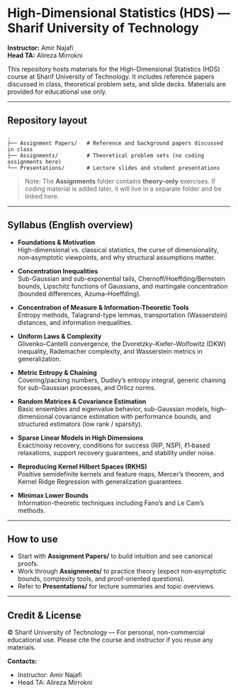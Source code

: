 # High-Dimensional Statistics (HDS) — Sharif University of Technology

**Instructor:** Amir Najafi  
**Head TA:** Alireza Mirrokni

This repository hosts materials for the High-Dimensional Statistics (HDS) course at Sharif University of Technology. It includes reference papers discussed in class, theoretical problem sets, and slide decks. Materials are provided for educational use only.

---

## Repository layout

```
.
├── Assignment Papers/   # Reference and background papers discussed in class
├── Assignments/         # Theoretical problem sets (no coding assignments here)
└── Presentations/       # Lecture slides and student presentations
```

> Note: The **Assignments** folder contains **theory-only** exercises. If coding material is added later, it will live in a separate folder and be linked here.

---

## Syllabus (English overview)

- **Foundations & Motivation**  
  High-dimensional vs. classical statistics, the curse of dimensionality, non‑asymptotic viewpoints, and why structural assumptions matter.

- **Concentration Inequalities**  
  Sub-Gaussian and sub-exponential tails, Chernoff/Hoeffding/Bernstein bounds, Lipschitz functions of Gaussians, and martingale concentration (bounded differences, Azuma–Hoeffding).

- **Concentration of Measure & Information-Theoretic Tools**  
  Entropy methods, Talagrand-type lemmas, transportation (Wasserstein) distances, and information inequalities.

- **Uniform Laws & Complexity**  
  Glivenko–Cantelli convergence, the Dvoretzky–Kiefer–Wolfowitz (DKW) inequality, Rademacher complexity, and Wasserstein metrics in generalization.

- **Metric Entropy & Chaining**  
  Covering/packing numbers, Dudley’s entropy integral, generic chaining for sub-Gaussian processes, and Orlicz norms.

- **Random Matrices & Covariance Estimation**  
  Basic ensembles and eigenvalue behavior, sub-Gaussian models, high-dimensional covariance estimation with performance bounds, and structured estimators (low rank / sparsity).

- **Sparse Linear Models in High Dimensions**  
  Exact/noisy recovery, conditions for success (RIP, NSP), ℓ1‑based relaxations, support recovery guarantees, and stability under noise.

- **Reproducing Kernel Hilbert Spaces (RKHS)**  
  Positive semidefinite kernels and feature maps, Mercer’s theorem, and Kernel Ridge Regression with generalization guarantees.

- **Minimax Lower Bounds**  
  Information-theoretic techniques including Fano’s and Le Cam’s methods.

---

## How to use

- Start with **Assignment Papers/** to build intuition and see canonical proofs.  
- Work through **Assignments/** to practice theory (expect non‑asymptotic bounds, complexity tools, and proof-oriented questions).  
- Refer to **Presentations/** for lecture summaries and topic overviews.

---

## Credit & License

© Sharif University of Technology — For personal, non-commercial educational use. Please cite the course and instructor if you reuse any materials.

**Contacts:**  
- Instructor: Amir Najafi  
- Head TA: Alireza Mirrokni

